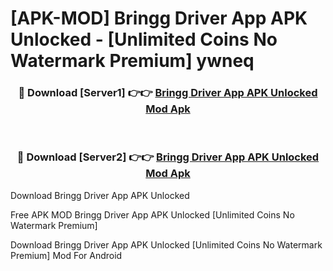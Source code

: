 # [APK-MOD] Bringg Driver App APK Unlocked - [Unlimited Coins No Watermark Premium] ywneq



<div align="center">
<h3>🔴 Download [Server1] 👉👉 <a href="https://momento.my/?title=Bringg_Driver_App_APK_Unlocked">Bringg Driver App APK Unlocked Mod Apk</a></h3><br>

<h3>🔴 Download [Server2] 👉👉 <a href="https://momento.my/?title=Bringg_Driver_App_APK_Unlocked">Bringg Driver App APK Unlocked Mod Apk</a></h3>
</div>



Download Bringg Driver App APK Unlocked 

Free APK MOD Bringg Driver App APK Unlocked [Unlimited Coins No Watermark Premium]

Download Bringg Driver App APK Unlocked [Unlimited Coins No Watermark Premium] Mod For Android
